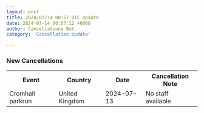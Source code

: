 ```yaml
---
layout: post
title: 2024/07/14 00:57 UTC Update
date: 2024-07-14 00:57:12 +0000
author: Cancellations Bot
category: 'Cancellation Update'

---
```


<h3>New Cancellations</h3>
<div class='hscrollable'>
<table style='width: 100%'>
    <tr>
        <th>Event</th>
        <th>Country</th>
        <th>Date</th>
        <th>Cancellation Note</th>
    </tr>
    <tr>
        <td>Cromhall parkrun</td>
        <td>United Kingdom</td>
        <td>2024-07-13</td>
        <td>No staff available</td>
    </tr>
</table>
</div>
